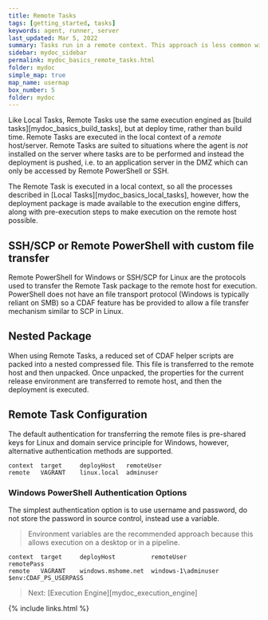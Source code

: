 ```yaml
---
title: Remote Tasks
tags: [getting_started, tasks]
keywords: agent, runner, server
last_updated: Mar 5, 2022
summary: Tasks run in a remote context. This approach is less common with the license barriers to installing deployment agents, and the client oriented nature of modern agents, making the need for push deployments less common.
sidebar: mydoc_sidebar
permalink: mydoc_basics_remote_tasks.html
folder: mydoc
simple_map: true
map_name: usermap
box_number: 5
folder: mydoc
---
```


Like Local Tasks, Remote Tasks use the same execution engined as [build tasks][mydoc_basics_build_tasks], but at deploy time, rather than build time. Remote Tasks are executed in the local context of a *remote* host/server. Remote Tasks are suited to situations where the agent is *not* installed on the server where tasks are to be performed and instead the deployment is pushed, i.e. to an application server in the DMZ which can only be accessed by Remote PowerShell or SSH.

The Remote Task is executed in a local context, so all the processes described in [Local Tasks][mydoc_basics_local_tasks], however, how the deployment package is made available to the execution engine differs, along with pre-execution steps to make execution on the remote host possible.

## SSH/SCP or Remote PowerShell with custom file transfer

Remote PowerShell for Windows or SSH/SCP for Linux are the protocols used to transfer the Remote Task package to the remote host for execution. PowerShell does not have an file transport protocol (Windows is typically reliant on SMB) so a CDAF feature has be provided to allow a file transfer mechanism similar to SCP in Linux.

## Nested Package

When using Remote Tasks, a reduced set of CDAF helper scripts are packed into a nested compressed file. This file is transferred to the remote host and then unpacked. Once unpacked, the properties for the current release environment are transferred to remote host, and then the deployment is executed.

## Remote Task Configuration

The default authentication for transferring the remote files is pre-shared keys for Linux and domain service principle for Windows, however, alternative authentication methods are supported.

```
context  target     deployHost   remoteUser
remote   VAGRANT    linux.local  adminuser
```

### Windows PowerShell Authentication Options

The simplest authentication option is to use username and password, do not store the password in source control, instead use a variable.

> Environment variables are the recommended approach because this allows execution on a desktop or in a pipeline.

```
context  target     deployHost          remoteUser           remotePass
remote   VAGRANT    windows.mshome.net  windows-1\adminuser  $env:CDAF_PS_USERPASS
```

> Next: [Execution Engine][mydoc_execution_engine]

{% include links.html %}
